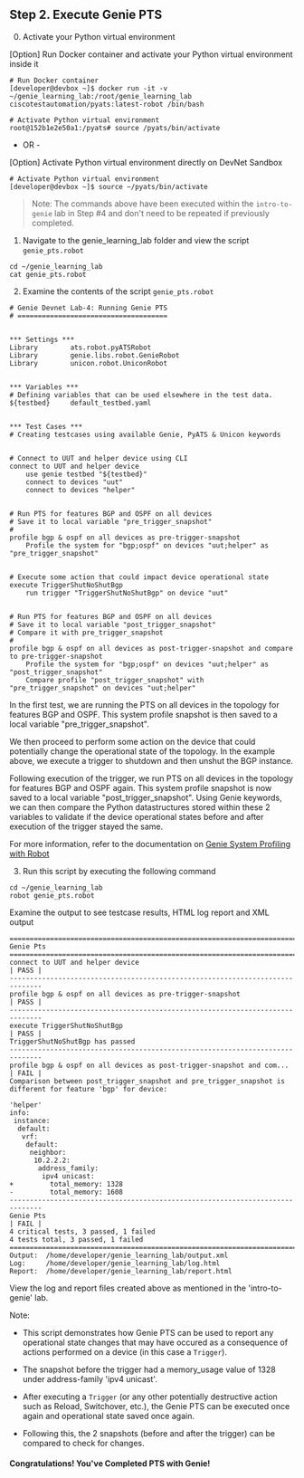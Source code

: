 ## Step 2. Execute Genie PTS


0. Activate your Python virtual environment

[Option] Run Docker container and activate your Python virtual environment inside it

```
# Run Docker container
[developer@devbox ~]$ docker run -it -v ~/genie_learning_lab:/root/genie_learning_lab ciscotestautomation/pyats:latest-robot /bin/bash

# Activate Python virtual environment
root@152b1e2e50a1:/pyats# source /pyats/bin/activate
```
- OR -

[Option] Activate Python virtual environment directly on DevNet Sandbox

```
# Activate Python virtual environment
[developer@devbox ~]$ source ~/pyats/bin/activate
```

> Note: The commands above have been executed within the `intro-to-genie` lab in Step #4 and don't need to be repeated if previously completed.


1. Navigate to the genie_learning_lab folder and view the script `genie_pts.robot`

```
cd ~/genie_learning_lab
cat genie_pts.robot
```


2. Examine the contents of the script `genie_pts.robot`

```
# Genie Devnet Lab-4: Running Genie PTS
# =====================================


*** Settings ***
Library        ats.robot.pyATSRobot
Library        genie.libs.robot.GenieRobot
Library        unicon.robot.UniconRobot


*** Variables ***
# Defining variables that can be used elsewhere in the test data.
${testbed}     default_testbed.yaml


*** Test Cases ***
# Creating testcases using available Genie, PyATS & Unicon keywords


# Connect to UUT and helper device using CLI
connect to UUT and helper device
    use genie testbed "${testbed}"
    connect to devices "uut"
    connect to devices "helper"


# Run PTS for features BGP and OSPF on all devices
# Save it to local variable "pre_trigger_snapshot"
#
profile bgp & ospf on all devices as pre-trigger-snapshot
    Profile the system for "bgp;ospf" on devices "uut;helper" as "pre_trigger_snapshot"


# Execute some action that could impact device operational state
execute TriggerShutNoShutBgp
    run trigger "TriggerShutNoShutBgp" on device "uut"


# Run PTS for features BGP and OSPF on all devices
# Save it to local variable "post_trigger_snapshot"
# Compare it with pre_trigger_snapshot
#
profile bgp & ospf on all devices as post-trigger-snapshot and compare to pre-trigger-snapshot
    Profile the system for "bgp;ospf" on devices "uut;helper" as "post_trigger_snapshot"
    Compare profile "post_trigger_snapshot" with "pre_trigger_snapshot" on devices "uut;helper"

```

In the first test, we are running the PTS on all devices in the topology for features BGP and OSPF. This system profile snapshot is then saved to a local variable "pre_trigger_snapshot".

We then proceed to perform some action on the device that could potentially change the operational state of the topology. In the example above, we execute a trigger to shutdown and then unshut the BGP instance.

Following execution of the trigger, we run PTS on all devices in the topology for features BGP and OSPF again. This system profile snapshot is now saved to a local variable "post_trigger_snapshot". Using Genie keywords, we can then compare the Python datastructures stored within these 2 variables to validate if the device operational states before and after execution of the trigger stayed the same.

For more information, refer to the documentation on [Genie System Profiling with Robot](https://pubhub.devnetcloud.com/media/pyats-packages/docs/genie/robot/index.html#system-profiling)


3. Run this script by executing the following command

```
cd ~/genie_learning_lab
robot genie_pts.robot
```

Examine the output to see testcase results, HTML log report and XML output

```
==============================================================================
Genie Pts
==============================================================================
connect to UUT and helper device                                      | PASS |
------------------------------------------------------------------------------
profile bgp & ospf on all devices as pre-trigger-snapshot             | PASS |
------------------------------------------------------------------------------
execute TriggerShutNoShutBgp                                          | PASS |
TriggerShutNoShutBgp has passed
------------------------------------------------------------------------------
profile bgp & ospf on all devices as post-trigger-snapshot and com... | FAIL |
Comparison between post_trigger_snapshot and pre_trigger_snapshot is different for feature 'bgp' for device:

'helper'
info:
 instance:
  default:
   vrf:
    default:
     neighbor:
      10.2.2.2:
       address_family:
        ipv4 unicast:
+         total_memory: 1328
-         total_memory: 1608
------------------------------------------------------------------------------
Genie Pts                                                             | FAIL |
4 critical tests, 3 passed, 1 failed
4 tests total, 3 passed, 1 failed
==============================================================================
Output:  /home/developer/genie_learning_lab/output.xml
Log:     /home/developer/genie_learning_lab/log.html
Report:  /home/developer/genie_learning_lab/report.html

```

View the log and report files created above as mentioned in the 'intro-to-genie' lab.

Note:
- This script demonstrates how Genie PTS can be used to report any operational state changes that may have occured as a consequence of actions performed on a device (in this case a `Trigger`). 

- The snapshot before the trigger had a memory_usage value of 1328 under address-family 'ipv4 unicast'. 

- After executing a `Trigger` (or any other potentially destructive action such as Reload, Switchover, etc.), the Genie PTS can be executed once again and operational state saved once again.

- Following this, the 2 snapshots (before and after the trigger) can be compared to check for changes.


#### Congratulations! You've Completed PTS with Genie!
